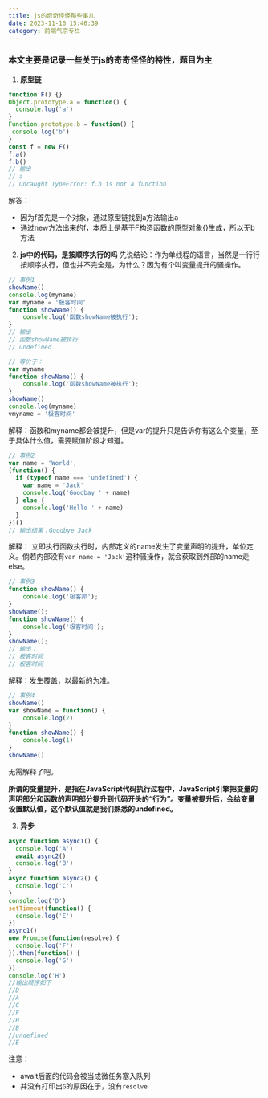 ```yaml
---
title: js的奇奇怪怪那些事儿
date: 2023-11-16 15:46:39
category: 前端气宗专栏
---
```


 ### 本文主要是记录一些关于js的奇奇怪怪的特性，题目为主

1. **原型链**
 ```javascript
function F() {}
Object.prototype.a = function() {
   console.log('a')
}
Function.prototype.b = function() {
  console.log('b')
}
const f = new F()
f.a()
f.b()
// 输出
// a
// Uncaught TypeError: f.b is not a function
 ```
解答：
- 因为f首先是一个对象，通过原型链找到a方法输出a
- 通过new方法出来的f，本质上是基于F构造函数的原型对象{}生成，所以无b方法

2. **js中的代码，是按顺序执行的吗** 
先说结论：作为单线程的语言，当然是一行行按顺序执行，但也并不完全是，为什么？因为有个叫变量提升的骚操作。

```javascript
// 事例1
showName()
console.log(myname)
var myname = '极客时间'
function showName() {
    console.log('函数showName被执行');
}
// 输出
// 函数showName被执行
// undefined

// 等价于：
var myname
function showName() {
    console.log('函数showName被执行');
}
showName()
console.log(myname)
vmyname = '极客时间'

```
解释：函数和myname都会被提升，但是var的提升只是告诉你有这么个变量，至于具体什么值，需要赋值阶段才知道。


```javascript
// 事例2
var name = 'World';
(function() {
  if (typeof name === 'undefined') {
    var name = 'Jack'
    console.log('Goodbay ' + name)
  } else {
    console.log('Hello ' + name)
  }
})()
// 输出结果：Goodbye Jack
```
解释： 立即执行函数执行时，内部定义的name发生了变量声明的提升，单位定义。倘若内部没有```var name = 'Jack'```这种骚操作，就会获取到外部的name走else。 

```javascript
// 事例3
function showName() {
    console.log('极客邦');
}
showName();
function showName() {
    console.log('极客时间');
}
showName(); 
// 输出：
// 极客时间
// 极客时间
```
解释：发生覆盖，以最新的为准。

```javascript
// 事例4
showName()
var showName = function() {
    console.log(2)
}
function showName() {
    console.log(1)
}
showName()
```
无需解释了吧。


**所谓的变量提升，是指在JavaScript代码执行过程中，JavaScript引擎把变量的声明部分和函数的声明部分提升到代码开头的“行为”。变量被提升后，会给变量设置默认值，这个默认值就是我们熟悉的undefined。**




3. **异步**
```javascript
async function async1() {
  console.log('A')
  await async2()
  console.log('B')
}
async function async2() {
  console.log('C')
}
console.log('D')
setTimeout(function() {
  console.log('E')
})
async1()
new Promise(function(resolve) {
  console.log('F')
}).then(function() {
  console.log('G')
})
console.log('H')
//输出顺序如下
//D
//A
//C
//F
//H
//B
//undefined
//E

```
注意：
- await后面的代码会被当成微任务塞入队列
- 并没有打印出`G`的原因在于，没有`resolve`

